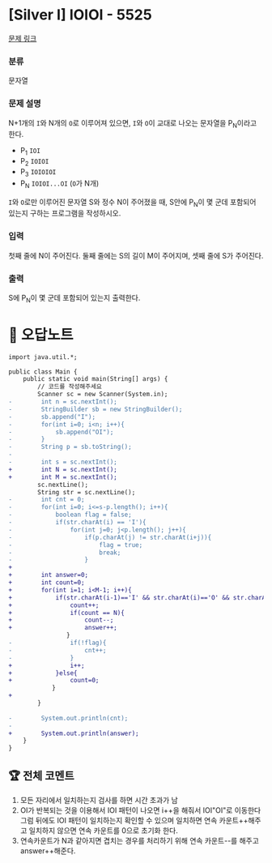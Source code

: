# [Silver I] IOIOI - 5525 

[문제 링크](https://www.acmicpc.net/problem/5525) 

### 분류

문자열

### 문제 설명

<p>N+1개의 <code>I</code>와 N개의 <code>O</code>로 이루어져 있으면, <code>I</code>와 <code>O</code>이 교대로 나오는 문자열을 P<sub>N</sub>이라고 한다.</p>

<ul>
	<li>P<sub>1</sub> <code>IOI</code></li>
	<li>P<sub>2</sub> <code>IOIOI</code></li>
	<li>P<sub>3</sub> <code>IOIOIOI</code></li>
	<li>P<sub>N</sub> <code>IOIOI...OI</code> (<code>O</code>가 N개)</li>
</ul>

<p><code>I</code>와 <code>O</code>로만 이루어진 문자열 S와 정수 N이 주어졌을 때, S안에 P<sub>N</sub>이 몇 군데 포함되어 있는지 구하는 프로그램을 작성하시오.</p>

### 입력 

 <p>첫째 줄에 N이 주어진다. 둘째 줄에는 S의 길이 M이 주어지며, 셋째 줄에 S가 주어진다.</p>

### 출력 

 <p>S에 P<sub>N</sub>이 몇 군데 포함되어 있는지 출력한다.</p>



#  🚀  오답노트 

```diff
import java.util.*;

public class Main {
    public static void main(String[] args) {
        // 코드를 작성해주세요
        Scanner sc = new Scanner(System.in);
-        int n = sc.nextInt();
-        StringBuilder sb = new StringBuilder();
-        sb.append("I");
-        for(int i=0; i<n; i++){
-            sb.append("OI");
-        }
-        String p = sb.toString();
-        
-        int s = sc.nextInt();
+        int N = sc.nextInt();
+        int M = sc.nextInt();
        sc.nextLine();
        String str = sc.nextLine();
-        int cnt = 0;
-        for(int i=0; i<=s-p.length(); i++){
-            boolean flag = false;
-            if(str.charAt(i) == 'I'){
-                for(int j=0; j<p.length(); j++){
-                    if(p.charAt(j) != str.charAt(i+j)){
-                        flag = true;
-                        break;
-                    }
+        
+        int answer=0;
+        int count=0;
+        for(int i=1; i<M-1; i++){
+            if(str.charAt(i-1)=='I' && str.charAt(i)=='O' && str.charAt(i+1)=='I'){
+                count++;
+                if(count == N){
+                    count--;
+                    answer++;
                }
-                if(!flag){
-                    cnt++;
-                }
+                i++;
+            }else{
+                count=0;
            }
+            
        }
        
-        System.out.println(cnt);
-        
+        System.out.println(answer);
    }
}

```


 ## 🏆 전체 코멘트 

1. 모든 자리에서 일치하는지 검사를 하면 시간 초과가 남
2. OI가 반복되는 것을 이용해서 IOI 패턴이 나오면 i++을 해줘서 IOI"OI"로 이동한다 그럼 뒤에도 IOI 패턴이 일치하는지 확인할 수 있으며 일치하면 연속 카운트++해주고 일치하지 않으면 연속 카운트를 0으로 초기화 한다.
3. 연속카운트가 N과 같아지면 겹치는 경우를 처리하기 위해 연속 카운트--를 해주고 answer++해준다.